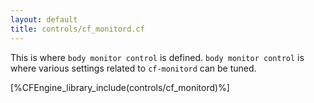 ```yaml
---
layout: default
title: controls/cf_monitord.cf
---
```


This is where `body monitor control` is defined. `body monitor control` is where
various settings related to `cf-monitord` can be tuned.

[%CFEngine_library_include(controls/cf_monitord)%]
